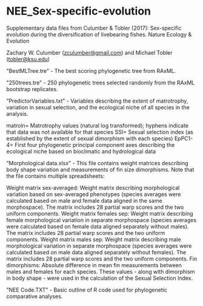 # NEE_Sex-specific-evolution
Supplementary data files from Culumber &amp; Tobler (2017): Sex-specific evolution during the diversification of livebearing fishes. Nature Ecology &amp; Evolution

Zachary W. Culumber (zculumber@gmail.com) and Michael Tobler (tobler@ksu.edu)


"BestMLTree.tre" - The best scoring phylogenetic tree from RAxML.


"250trees.tre" - 250 phylogenetic trees selected randomly from the RAxML bootstrap replicates.


“PredictorVariables.txt" - Variables describing the extent of matrotrophy, variation in sexual selection, and the ecological niche of all species in the analysis.

matroln= Matrotrophy values (natural log transformed); hyphens indicate that data was not available for that species
SSI= Sexual selection index (as established by the extent of sexual dimorphism with each species)
EpPC1-4= First four phylogenetic principal component axes describing the ecological niche based on bioclimatic and hydrological data


“Morphological data.xlsx" - This file contains weight matrices describing body shape variation and measurements of fin size dimorphisms. Note that the file contains multiple spreadsheets:

Weight matrix sex-averaged: Weight matrix describing morphological variation based on sex-averaged phenotypes (species averages were calculated based on male and female data aligned in the same morphospace). The matrix includes 28 partial warp scores and the two uniform components.
Weight matrix females sep: Weight matrix describing female morphological variation in separate morphospace (species averages were calculated based on female data aligned separately without males). The matrix includes 28 partial warp scores and the two uniform components.
Weight matrix males sep: Weight matrix describing male morphological variation in separate morphospace (species averages were calculated based on male data aligned separately without females). The matrix includes 28 partial warp scores and the two uniform components.
Fin dimorphisms: Absolute difference in mean fin measurements between males and females for each species. These values - along with dimorphism in body shape - were used in the calculation of the Sexual Selection Index.
	
	
"NEE Code.TXT" - Basic outline of R code used for phylogenetic comparative analyses.
